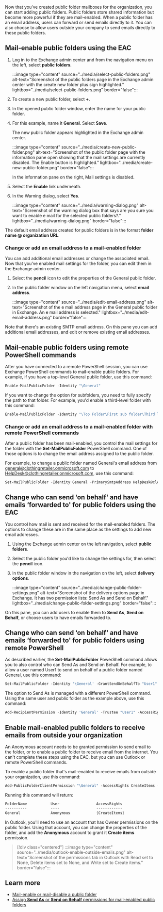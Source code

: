 Now that you've created public folder mailboxes for the organization, you can start adding public folders. Public folders store shared information but become more powerful if they are mail-enabled. When a public folder has an email address, users can forward or send emails directly to it. You can also choose to allow users outside your company to send emails directly to these public folders.

## Mail-enable public folders using the EAC

1. Log in to the Exchange admin center and from the navigation menu on the left, select **public folders**.

   :::image type="content" source="../media/select-public-folders.png" alt-text="Screenshot of the public folders page in the Exchange admin center with the create new folder plus sign highlighted." lightbox="../media/select-public-folders.png" border="false":::

2. To create a new public folder, select **+**.
3. In the opened public folder window, enter the name for your public folder.
4. For this example, name it **General**. Select **Save**.

   The new public folder appears highlighted in the Exchange admin center.

   :::image type="content" source="../media/create-new-public-folder.png" alt-text="Screenshot of the public folder page with the information pane open showing that the mail settings are currently disabled. The Enable button is highlighted." lightbox="../media/create-new-public-folder.png" border="false":::

   In the information pane on the right, Mail settings is disabled.

5. Select the **Enable** link underneath.
6. In the Warning dialog, select **Yes**.

   :::image type="content" source="../media/warning-dialog.png" alt-text="Screenshot of the warning dialog box that says are you sure you want to enable e mail for the selected public folders?." lightbox="../media/warning-dialog.png" border="false":::

The default email address created for public folders is in the format **folder name @ organization URL**.

### Change or add an email address to a mail-enabled folder

You can add additional email addresses or change the associated email. Now that you've enabled mail settings for the folder, you can edit them in the Exchange admin center.

1. Select the **pencil** icon to edit the properties of the General public folder.
2. In the public folder window on the left navigation menu, select **email address**.

   :::image type="content" source="../media/edit-email-address.png" alt-text="Screenshot of the e mail address page in the General public folder in Exchange. An e mail address is selected." lightbox="../media/edit-email-address.png" border="false":::

Note that there's an existing SMTP email address. On this pane you can add additional email addresses, and edit or remove existing email addresses.

## Mail-enable public folders using remote PowerShell commands

After you have connected to a remote PowerShell session, you can use Exchange PowerShell commands to mail-enable public folders. For example, if you have a top-level General public folder, use this command:

```powershell
Enable-MailPublicFolder -Identity "\General"
```

If you want to change the option for subfolders, you need to fully specify the path to that folder. For example, you'd enable a third-level folder with this command:

```powershell
Enable-MailPublicFolder -Identity "\Top Folder\First sub folder\Third level folder"
```

### Change or add an email address to a mail-enabled folder with remote PowerShell commands

After a public folder has been mail-enabled, you control the mail settings for the folder with the **Set-MailPublicFolder** PowerShell command. One of those options is to change the email address assigned to the public folder.

For example, to change a public folder named General's email address from general@clothingretailer.onmicrosoft.com to HelpDesk@clothingretailer.onmicrosoft.com, use this command:

```powershell
Set-MailPublicFolder -Identity General -PrimarySmtpAddress HelpDesk@clothingretailer.onmicrosoft.com -EmailAddressPolicyEnabled $false
```

## Change who can send ‘on behalf' and have emails ‘forwarded to' for public folders using the EAC

You control how mail is sent and received for the mail-enabled folders. The options to change these are in the same place as the settings to add new email addresses.

1. Using the Exchange admin center on the left navigation, select **public folders**.
2. Select the public folder you'd like to change the settings for, then select the **pencil** icon.
3. In the public folder window in the navigation on the left, select **delivery options**.

   :::image type="content" source="../media/change-public-folder-settings.png" alt-text="Screenshot of the delivery options page in Exchange. It has two permission lists: Send As and Send on Behalf." lightbox="../media/change-public-folder-settings.png" border="false":::

On this pane, you can add users to enable them to **Send As**, **Send on Behalf**, or choose users to have emails forwarded to.

## Change who can send ‘on behalf' and have emails ‘forwarded to' for public folders using remote PowerShell

As described earlier, the **Set-MailPublicFolder** PowerShell command allows you to also control who can Send As and Send on Behalf.
For example, to allow a user named User1 to send on behalf of a public folder named General, use this command:

```powershell
Set-MailPublicFolder -Identity '\General' -GrantSendOnBehalfTo "User1"
```

The option to Send As is managed with a different PowerShell command. Using the same user and public folder as the example above, use this command:

```powershell
Add-RecipientPermission -Identity 'General' -Trustee "User1" -AccessRights 'SendAs'
```

## Enable mail-enabled public folders to receive emails from outside your organization

An Anonymous account needs to be granted permission to send email to the folder, or to enable a public folder to receive email from the internet. You can't complete these steps using the EAC, but you can use Outlook or remote PowerShell commands.

To enable a public folder that's mail-enabled to receive emails from outside your organization, use this command:

```powershell
Add-PublicFolderClientPermission "\General" -AccessRights CreateItems -User Anonymous
```

Running this command will return:

```powershell
FolderName           User                 AccessRights                           SharingPermissionFlags
----------           ----                 ------------                           ----------------------
General              Anonymous            {CreateItems}
```

In Outlook, you'll need to use an account that has Owner permissions on the public folder. Using that account, you can change the properties of the folder, and add the **Anonymous** account to grant it **Create items** permission.

> [!div class="centered"]
> :::image type="content" source="../media/outlook-enable-outside-emails.png" alt-text="Screenshot of the permissions tab in Outlook with Read set to None, Delete items set to None, and Write set to Create items." border="false":::

## Learn more

- [Mail-enable or mail-disable a public folder](/exchange/collaboration-exo/public-folders/enable-or-disable-mail-for-public-folder?azure-portal=true)
- [Assign **Send As** or **Send on Behalf** permissions for mail-enabled public folders](/exchange/collaboration-exo/public-folders/assign-permissions-mail-enabled-pfs?azure-portal=true)
